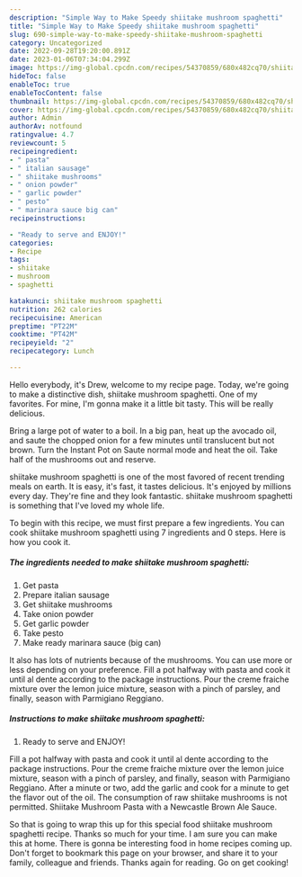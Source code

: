 ```yaml
---
description: "Simple Way to Make Speedy shiitake mushroom spaghetti"
title: "Simple Way to Make Speedy shiitake mushroom spaghetti"
slug: 690-simple-way-to-make-speedy-shiitake-mushroom-spaghetti
category: Uncategorized
date: 2022-09-28T19:20:00.891Z
date: 2023-01-06T07:34:04.299Z
image: https://img-global.cpcdn.com/recipes/54370859/680x482cq70/shiitake-mushroom-spaghetti-recipe-main-photo.jpg
hideToc: false
enableToc: true
enableTocContent: false
thumbnail: https://img-global.cpcdn.com/recipes/54370859/680x482cq70/shiitake-mushroom-spaghetti-recipe-main-photo.jpg
cover: https://img-global.cpcdn.com/recipes/54370859/680x482cq70/shiitake-mushroom-spaghetti-recipe-main-photo.jpg
author: Admin
authorAv: notfound
ratingvalue: 4.7
reviewcount: 5
recipeingredient:
- " pasta"
- " italian sausage"
- " shiitake mushrooms"
- " onion powder"
- " garlic powder"
- " pesto"
- " marinara sauce big can"
recipeinstructions:

- "Ready to serve and ENJOY!"
categories:
- Recipe
tags:
- shiitake
- mushroom
- spaghetti

katakunci: shiitake mushroom spaghetti 
nutrition: 262 calories
recipecuisine: American
preptime: "PT22M"
cooktime: "PT42M"
recipeyield: "2"
recipecategory: Lunch

---
```



Hello everybody, it's Drew, welcome to my recipe page. Today, we're going to make a distinctive dish, shiitake mushroom spaghetti. One of my favorites. For mine, I'm gonna make it a little bit tasty. This will be really delicious.

Bring a large pot of water to a boil. In a big pan, heat up the avocado oil, and saute the chopped onion for a few minutes until translucent but not brown. Turn the Instant Pot on Saute normal mode and heat the oil. Take half of the mushrooms out and reserve.

shiitake mushroom spaghetti is one of the most favored of recent trending meals on earth. It is easy, it's fast, it tastes delicious. It's enjoyed by millions every day. They're fine and they look fantastic. shiitake mushroom spaghetti is something that I've loved my whole life.


To begin with this recipe, we must first prepare a few ingredients. You can cook shiitake mushroom spaghetti using 7 ingredients and 0 steps. Here is how you cook it.

<!--inarticleads1-->

##### The ingredients needed to make shiitake mushroom spaghetti:

1. Get  pasta
1. Prepare  italian sausage
1. Get  shiitake mushrooms
1. Take  onion powder
1. Get  garlic powder
1. Take  pesto
1. Make ready  marinara sauce (big can)


It also has lots of nutrients because of the mushrooms. You can use more or less depending on your preference. Fill a pot halfway with pasta and cook it until al dente according to the package instructions. Pour the creme fraiche mixture over the lemon juice mixture, season with a pinch of parsley, and finally, season with Parmigiano Reggiano. 

<!--inarticleads2-->

##### Instructions to make shiitake mushroom spaghetti:


1. Ready to serve and ENJOY!

Fill a pot halfway with pasta and cook it until al dente according to the package instructions. Pour the creme fraiche mixture over the lemon juice mixture, season with a pinch of parsley, and finally, season with Parmigiano Reggiano. After a minute or two, add the garlic and cook for a minute to get the flavor out of the oil. The consumption of raw shiitake mushrooms is not permitted. Shiitake Mushroom Pasta with a Newcastle Brown Ale Sauce. 

So that is going to wrap this up for this special food shiitake mushroom spaghetti recipe. Thanks so much for your time. I am sure you can make this at home. There is gonna be interesting food in home recipes coming up. Don't forget to bookmark this page on your browser, and share it to your family, colleague and friends. Thanks again for reading. Go on get cooking!
